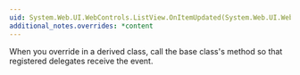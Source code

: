 ```yaml
---
uid: System.Web.UI.WebControls.ListView.OnItemUpdated(System.Web.UI.WebControls.ListViewUpdatedEventArgs)
additional_notes.overrides: *content
---
```


<p>When you override <xref href="System.Web.UI.WebControls.ListView.OnItemUpdated(System.Web.UI.WebControls.ListViewUpdatedEventArgs)"></xref> in a derived class, call the base class's <xref href="System.Web.UI.WebControls.ListView.OnItemUpdated(System.Web.UI.WebControls.ListViewUpdatedEventArgs)"></xref> method so that registered delegates receive the event.</p>


